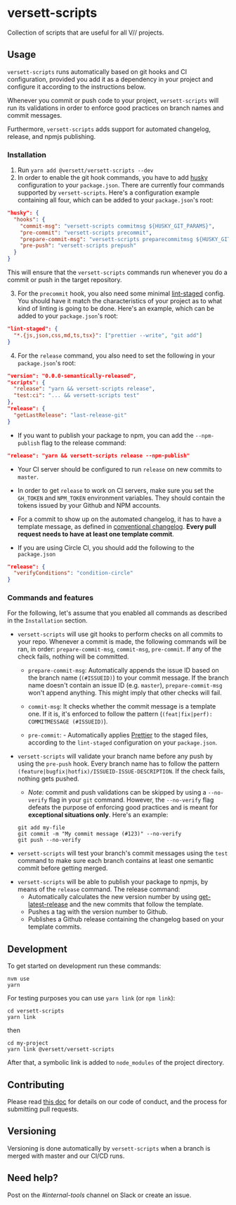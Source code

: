 # versett-scripts

Collection of scripts that are useful for all V// projects.

## Usage

`versett-scripts` runs automatically based on git hooks and CI configuration, provided you add it as a dependency in your project and configure it according to the instructions below.

Whenever you commit or push code to your project, `versett-scripts` will run its validations in order to enforce good practices on branch names and commit messages.

Furthermore, `versett-scripts` adds support for automated changelog, release, and npmjs publishing.

### Installation

1. Run `yarn add @versett/versett-scripts --dev`
2. In order to enable the git hook commands, you have to add [husky](https://github.com/typicode/husky) configuration to your `package.json`. There are currently four commands supported by `versett-scripts`. Here's a configuration example containing all four, which can be added to your `package.json`'s root:

```json
"husky": {
  "hooks": {
    "commit-msg": "versett-scripts commitmsg ${HUSKY_GIT_PARAMS}",
    "pre-commit": "versett-scripts precommit",
    "prepare-commit-msg": "versett-scripts preparecommitmsg ${HUSKY_GIT_PARAMS}",
    "pre-push": "versett-scripts prepush"
  }
}
```

This will ensure that the `versett-scripts` commands run whenever you do a commit or push in the target repository.

3. For the `precommit` hook, you also need some minimal [lint-staged](https://github.com/okonet/lint-staged) config. You should have it match the characteristics of your project as to what kind of linting is going to be done. Here's an example, which can be added to your `package.json`'s root:

```json
"lint-staged": {
  "*.{js,json,css,md,ts,tsx}": ["prettier --write", "git add"]
}
```

4. For the `release` command, you also need to set the following in your `package.json`'s root:

```json
"version": "0.0.0-semantically-released",
"scripts": {
  "release": "yarn && versett-scripts release",
  "test:ci": "... && versett-scripts test"
},
"release": {
  "getLastRelease": "last-release-git"
}
```

- If you want to publish your package to npm, you can add the `--npm-publish` flag to the release command:

```json
"release": "yarn && versett-scripts release --npm-publish"
```

- Your CI server should be configured to run `release` on new commits to `master`.

- In order to get `release` to work on CI servers, make sure you set the `GH_TOKEN` and `NPM_TOKEN` environment variables. They should contain the tokens issued by your Github and NPM accounts.

- For a commit to show up on the automated changelog, it has to have a template message, as defined in [conventional changelog](https://github.com/conventional-changelog-archived-repos/conventional-changelog-angular/blob/master/convention.md). **Every pull request needs to have at least one template commit**.

- If you are using Circle CI, you should add the following to the `package.json`

```json
"release": {
  "verifyConditions": "condition-circle"
}
```

### Commands and features

For the following, let's assume that you enabled all commands as described in the `Installation` section.

- `versett-scripts` will use git hooks to perform checks on all commits to your repo. Whenever a commit is made, the following commands will be ran, in order: `prepare-commit-msg`, `commit-msg`, `pre-commit`. If any of the check fails, nothing will be committed.

  - `prepare-commit-msg`: Automatically appends the issue ID based on the branch name (`(#ISSUEID)`) to your commit message. If the branch name doesn't contain an issue ID (e.g. `master`), `prepare-commit-msg` won't append anything. This might imply that other checks will fail.

  - `commit-msg`: It checks whether the commit message is a template one. If it is, it's enforced to follow the pattern (`(feat|fix|perf): COMMITMESSAGE (#ISSUEID)`).

  - `pre-commit`: - Automatically applies [Prettier](https://github.com/prettier/prettier) to the staged files, according to the `lint-staged` configuration on your `package.json`.

- `versett-scripts` will validate your branch name before any push by using the `pre-push` hook. Every branch name has to follow the pattern `(feature|bugfix|hotfix)/ISSUEID-ISSUE-DESCRIPTION`. If the check fails, nothing gets pushed.

  - _Note:_ commit and push validations can be skipped by using a `--no-verify` flag in your `git` command. However, the `--no-verify` flag defeats the purpose of enforcing good practices and is meant for **exceptional situations only**. Here's an example:

  ```shell
  git add my-file
  git commit -m "My commit message (#123)" --no-verify
  git push --no-verify
  ```

- `versett-scripts` will test your branch's commit messages using the `test` command to make sure each branch contains at least one semantic commit before getting merged.

* `versett-scripts` will be able to publish your package to npmjs, by means of the `release` command. The release command:
  - Automatically calculates the new version number by using [get-latest-release](https://github.com/jxom/get-latest-release) and the new commits that follow the template.
  - Pushes a tag with the version number to Github.
  - Publishes a Github release containing the changelog based on your template commits.

## Development

To get started on development run these commands:

```
nvm use
yarn
```

For testing purposes you can use `yarn link` (or `npm link`):

```
cd versett-scripts
yarn link
```

then

```
cd my-project
yarn link @versett/versett-scripts
```

After that, a symbolic link is added to `node_modules` of the project directory.

## Contributing

Please read [this doc](https://versett.quip.com/zyEcAZ0ZosJn/How-to-Contribute-Code) for details on our code of conduct, and the process for submitting pull requests.

## Versioning

Versioning is done automatically by `versett-scripts` when a branch is merged with master and our CI/CD runs.

## Need help?

Post on the _#internal-tools_ channel on Slack or create an issue.
